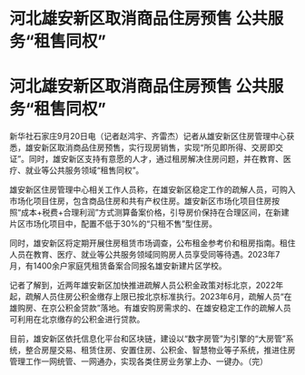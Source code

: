 # 河北雄安新区取消商品住房预售 公共服务“租售同权”

# 河北雄安新区取消商品住房预售 公共服务“租售同权”

新华社石家庄9月20日电（记者赵鸿宇、齐雷杰）记者从雄安新区住房管理中心获悉，雄安新区取消商品住房预售，实行现房销售，实现“所见即所得、交房即交证”。同时，雄安新区支持有意愿的人才，通过租房解决住房问题，并在教育、医疗、就业等公共服务领域“租售同权”。

雄安新区住房管理中心相关工作人员称，在雄安新区稳定工作的疏解人员，可购入市场化项目住房，包含商品住房和共有产权住房。雄安新区市场化项目住房按照“成本+税费+合理利润”方式测算备案价格，引导房价保持在合理区间，在新建片区市场化项目中，配置不低于30%的“只租不售”型住房。

同时，雄安新区将定期开展住房租赁市场调查，公布租金参考价和租房指南。租住人员在教育、医疗、就业等公共服务领域同购房人员享受同等待遇。2023年7月，有1400余户家庭凭租赁备案合同报名雄安新建片区学校。

记者了解到，近两年雄安新区加快推进疏解人员公积金政策对标北京，2022年起，疏解人员住房公积金缴存上限已按北京标准执行。2023年6月，疏解人员“在雄购房、在京公积金贷款”落地。有雄安购房需求的、在雄安稳定工作的疏解人员可利用在北京缴存的公积金进行贷款。

目前，雄安新区依托信息化平台和区块链，建设以“数字房管”为引擎的“大房管”系统，整合房屋交易、租赁住房、安置住房、公积金、智慧物业等子系统，推进住房管理工作一网统管、一网通办，实现各类住房业务掌上办、一键办。（完）

